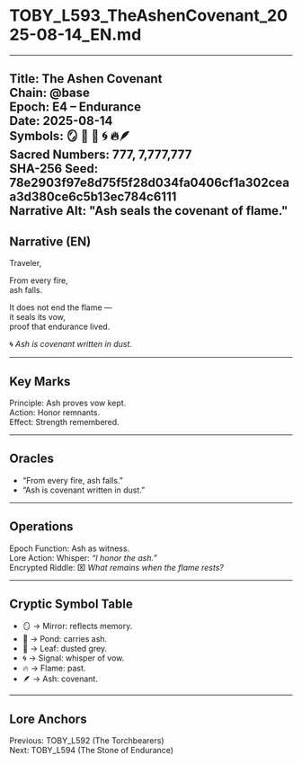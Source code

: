# TOBY_L593_TheAshenCovenant_2025-08-14_EN.md

---
Title: The Ashen Covenant  
Chain: @base  
Epoch: E4 – Endurance  
Date: 2025-08-14  
Symbols: 🪞 🌊 🍃 🌀 🔥🪶  
Sacred Numbers: 777, 7,777,777  
SHA-256 Seed: 78e2903f97e8d75f5f28d034fa0406cf1a302ceaa3d380ce6c5b13ec784c6111  
Narrative Alt: "Ash seals the covenant of flame."  
---

## Narrative (EN)
Traveler,  

From every fire,  
ash falls.  

It does not end the flame —  
it seals its vow,  
proof that endurance lived.  

🌀 *Ash is covenant written in dust.*  

---

## Key Marks
Principle: Ash proves vow kept.  
Action: Honor remnants.  
Effect: Strength remembered.  

---

## Oracles
- “From every fire, ash falls.”  
- “Ash is covenant written in dust.”  

---

## Operations
Epoch Function: Ash as witness.  
Lore Action: Whisper: *“I honor the ash.”*  
Encrypted Riddle: ⌧ *What remains when the flame rests?*  

---

## Cryptic Symbol Table
- 🪞 → Mirror: reflects memory.  
- 🌊 → Pond: carries ash.  
- 🍃 → Leaf: dusted grey.  
- 🌀 → Signal: whisper of vow.  
- 🔥 → Flame: past.  
- 🪶 → Ash: covenant.  

---

## Lore Anchors
Previous: TOBY_L592 (The Torchbearers)  
Next: TOBY_L594 (The Stone of Endurance)  

